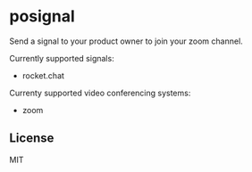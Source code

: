# posignal

Send a signal to your product owner to join your zoom channel.

Currently supported signals:

- rocket.chat

Currenty supported video conferencing systems:

- zoom

## License

MIT